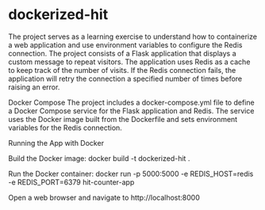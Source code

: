 # dockerized-hit
The project serves as a learning exercise to understand how to containerize a web application and use environment variables to configure the Redis connection.
The project consists of a Flask application that displays a custom message to repeat visitors. The application uses Redis as a cache to keep track of the number of visits. If the Redis connection fails, the application will retry the connection a specified number of times before raising an error.

Docker Compose
The project includes a docker-compose.yml file to define a Docker Compose service for the Flask application and Redis. The service uses the Docker image built from the Dockerfile and sets environment variables for the Redis connection.

Running the App with Docker

Build the Docker image: docker build -t dockerized-hit .

Run the Docker container: docker run -p 5000:5000 -e REDIS_HOST=redis -e REDIS_PORT=6379 hit-counter-app

Open a web browser and navigate to http://localhost:8000
